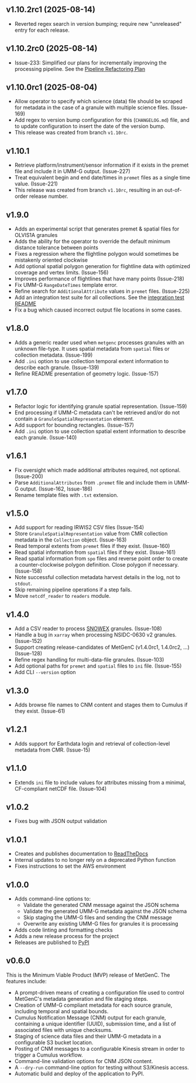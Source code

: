 ## v1.10.2rc1 (2025-08-14)

* Reverted regex search in version bumping; require new "unreleased" entry for
  each release.

## v1.10.2rc0 (2025-08-14)

* Issue-233: Simplified our plans for incrementally improving the processing pipeline. See
  the [Pipeline Refactoring Plan](devdocs/PIPELINE_REFACTORING_PLAN.md)

## v1.10.0rc1 (2025-08-04)
* Allow operator to specify which science (data) file should be scraped for
  metadata in the case of a granule with multiple science files. (Issue-169)
* Add regex to version bump configuration for this (`CHANGELOG.md`) file, and to update
  configuration to insert the date of the version bump.
* This release was created from branch `v1.10rc`.

## v1.10.1

* Retrieve platform/instrument/sensor information if it exists in the premet
  file and include it in UMM-G output. (Issue-227)
* Treat equivalent begin and end date/times in `premet` files as a single time
  value. (Issue-221)
* This release was created from branch `v1.10rc`, resulting in an out-of-order
  release number.

## v1.9.0

* Adds an experimental script that generates premet & spatial files for OLVIS1A granules
* Adds the ability for the operator to override the default minimum distance tolerance between points
* Fixes a regression where the flightline polygon would sometimes be mistakenly oriented clockwise
* Add optional spatial polygon generation for flightline data with optimized coverage and vertex limits. (Issue-156)
* Improves performance of flightlines that have many points (Issue-218)
* Fix UMM-G `RangeDateTimes` template error.
* Refine search for `AdditionalAttribute` values in `premet` files. (Issue-225)
* Add an integration test suite for all collections. See the [integration test README](tests/integration/README.md)
* Fix a bug which caused incorrect output file locations in some cases.

## v1.8.0

* Adds a generic reader used when `metgenc` processes granules with an unknown
  file-type. It uses spatial metadata from `spatial` files or collection metadata. (Issue-199)
* Add `.ini` option to use collection temporal extent information to describe each granule. (Issue-139)
* Refine README presentation of geometry logic. (Issue-157)

## v1.7.0

* Refactor logic for identifying granule spatial representation. (Issue-159)
* End processing if UMM-C metadata can't be retrieved and/or do not contain a
  `GranuleSpatialRepresentation` element.
* Add support for bounding rectangles. (Issue-157)
* Add `.ini` option to use collection spatial extent information to describe each granule. (Issue-140)

## v1.6.1

* Fix oversight which made additional attributes required, not optional.
  (Issue-200)
* Parse `AdditionalAttributes` from `.premet` file and include them in UMM-G
  output. (Issue-162, Issue-186)
* Rename template files with `.txt` extension.

## v1.5.0

* Add support for reading IRWIS2 CSV files (Issue-154)
* Store `GranuleSpatialRepresentation` value from CMR collection metadata in the
  `Collection` object. (Issue-163)
* Read temporal extents from `premet` files if they exist. (Issue-160)
* Read spatial information from `spatial` files if they exist. (Issue-161)
* Read spatial information from `spo` files and reverse point order to create a
  counter-clockwise polygon definition. Close polygon if necessary. (Issue-158)
* Note successful collection metadata harvest details in the log, not to `stdout`.
* Skip remaining pipeline operations if a step fails.
* Move `netcdf_reader` to `readers` module.

## v1.4.0

* Add a CSV reader to process [SNOWEX](https://nsidc.org/data/snex23_ssa/versions/1) granules. (Issue-108)
* Handle a bug in `xarray` when processing NSIDC-0630 v2 granules. (Issue-152)
* Support creating release-candidates of MetGenC (v1.4.0rc1, 1.4.0rc2, ...) (Issue-128)
* Refine regex handling for multi-data-file granules. (Issue-103)
* Add optional paths for `premet` and `spatial` files to `ini` file. (Issue-155)
* Add CLI `--version` option

## v1.3.0

* Adds browse file names to CNM content and stages them to Cumulus if they
  exist. (Issue-61)

## v1.2.1

* Adds support for Earthdata login and retrieval of collection-level metadata
  from CMR. (Issue-15)

## v1.1.0

* Extends `ini` file to include values for attributes missing from a minimal,
  CF-compliant netCDF file. (Issue-104)

## v1.0.2

* Fixes bug with JSON output validation

## v1.0.1

* Creates and publishes documentation to
  [ReadTheDocs](https://granule-metgen.readthedocs.io/en/latest/)
* Internal updates to no longer rely on a deprecated Python function
* Fixes instructions to set the AWS environment

## v1.0.0

* Adds command-line options to:
  * Validate the generated CNM message against the JSON schema
  * Validate the generated UMM-G metadata against the JSON schema
  * Skip staging the UMM-G files and sending the CNM message
  * Overwrite any existing UMM-G files for granules it is processing
* Adds code linting and formatting checks
* Adds a new release process for the project
* Releases are published to [PyPI](https://pypi.org/project/nsidc-metgenc/)

## v0.6.0

This is the Minimum Viable Product (MVP) release of MetGenC. The
features include:

  * A prompt-driven means of creating a configuration file used to control
    MetGenC's metadata generation and file staging steps.
  * Creation of UMM-G compliant metadata for each source granule,
    including temporal and spatial bounds.
  * Cumulus Notification Message (CNM) output for each granule,
    containing a unique identifier (UUID), submission time, and a list
    of associated files with unique checksums.
  * Staging of science data files and their UMM-G metadata in
    a configurable S3 bucket location.
  * Posting of CNM messages to a configurable Kinesis stream in
    order to trigger a Cumulus workflow.
  * Command-line validation options for CNM JSON content.
  * A `--dry-run` command-line option for testing without S3/Kinesis access.
  * Automatic build and deploy of the application to PyPI.

